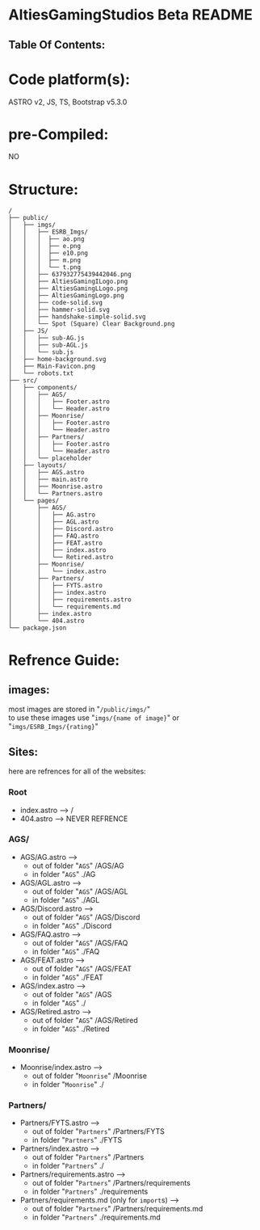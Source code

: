 # AltiesGamingStudios Beta README

## Table Of Contents:

# Code platform(s):
ASTRO v2, JS, TS, Bootstrap v5.3.0

# pre-Compiled:
NO

# Structure:
```
/
├── public/
│   ├── imgs/
│   │   ├── ESRB_Imgs/
│   │   │  ├── ao.png
│   │   │  ├── e.png
│   │   │  ├── e10.png
│   │   │  ├── m.png
│   │   │  └── t.png
│   │   ├── 637932775439442046.png
│   │   ├── AltiesGamingILogo.png
│   │   ├── AltiesGamingLLogo.png
│   │   ├── AltiesGamingLogo.png
│   │   ├── code-solid.svg
│   │   ├── hammer-solid.svg
│   │   ├── handshake-simple-solid.svg
│   │   └── Spot (Square) Clear Background.png
│   ├── JS/
│   │   ├── sub-AG.js
│   │   ├── sub-AGL.js
│   │   └── sub.js
│   ├── home-background.svg
│   ├── Main-Favicon.png
│   └── robots.txt
├── src/
│   ├── components/
│   │   ├── AGS/
│   │   │   ├── Footer.astro
│   │   │   └── Header.astro
│   │   ├── Moonrise/
│   │   │   ├── Footer.astro
│   │   │   └── Header.astro
│   │   ├── Partners/
│   │   │   ├── Footer.astro
│   │   │   └── Header.astro
│   │   └── placeholder
│   ├── layouts/
│   │   ├── AGS.astro
│   │   ├── main.astro
│   │   ├── Moonrise.astro
│   │   └── Partners.astro
│   └── pages/
│       ├── AGS/
│       │   ├── AG.astro
│       │   ├── AGL.astro
│       │   ├── Discord.astro
│       │   ├── FAQ.astro
│       │   ├── FEAT.astro
│       │   ├── index.astro
│       │   └── Retired.astro
│       ├── Moonrise/
│       │   └── index.astro
│       ├── Partners/
│       │   ├── FYTS.astro
│       │   ├── index.astro
│       │   ├── requirements.astro
│       │   └── requirements.md
│       ├── index.astro
│       └── 404.astro
└── package.json
```

# Refrence Guide:
## images:
most images are stored in "<code>/public/imgs/</code>"  
to use these images use "<code>imgs/{name of image}</code>" or "<code>imgs/ESRB_Imgs/{rating}</code>"  
## Sites:
here are refrences for all of the websites:
### Root
* index.astro --> /
* 404.astro --> NEVER REFRENCE
### AGS/
* AGS/AG.astro -->
  * out of folder "<code>AGS</code>" /AGS/AG
  * in folder "<code>AGS</code>" ./AG
* AGS/AGL.astro -->
  * out of folder "<code>AGS</code>" /AGS/AGL
  * in folder "<code>AGS</code>" ./AGL
* AGS/Discord.astro -->
  * out of folder "<code>AGS</code>" /AGS/Discord
  * in folder "<code>AGS</code>" ./Discord
* AGS/FAQ.astro -->
  * out of folder "<code>AGS</code>" /AGS/FAQ
  * in folder "<code>AGS</code>" ./FAQ
* AGS/FEAT.astro -->
  * out of folder "<code>AGS</code>" /AGS/FEAT
  * in folder "<code>AGS</code>" ./FEAT
* AGS/index.astro -->
  * out of folder "<code>AGS</code>" /AGS
  * in folder "<code>AGS</code>" ./
* AGS/Retired.astro -->
  * out of folder "<code>AGS</code>" /AGS/Retired
  * in folder "<code>AGS</code>" ./Retired
### Moonrise/
* Moonrise/index.astro -->
  * out of folder "<code>Moonrise</code>" /Moonrise
  * in folder "<code>Moonrise</code>" ./
### Partners/
* Partners/FYTS.astro -->
  * out of folder "<code>Partners</code>" /Partners/FYTS
  * in folder "<code>Partners</code>" ./FYTS
* Partners/index.astro -->
  * out of folder "<code>Partners</code>" /Partners
  * in folder "<code>Partners</code>" ./
* Partners/requirements.astro -->
  * out of folder "<code>Partners</code>" /Partners/requirements
  * in folder "<code>Partners</code>" ./requirements
* Partners/requirements.md (only for ```import```s) -->
  * out of folder "<code>Partners</code>" /Partners/requirements.md
  * in folder "<code>Partners</code>" ./requirements.md